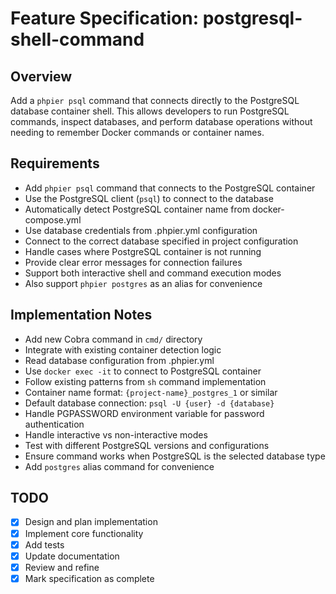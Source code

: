 # Feature Specification: postgresql-shell-command

## Overview
Add a `phpier psql` command that connects directly to the PostgreSQL database container shell. This allows developers to run PostgreSQL commands, inspect databases, and perform database operations without needing to remember Docker commands or container names.

## Requirements
- Add `phpier psql` command that connects to the PostgreSQL container
- Use the PostgreSQL client (`psql`) to connect to the database
- Automatically detect PostgreSQL container name from docker-compose.yml
- Use database credentials from .phpier.yml configuration
- Connect to the correct database specified in project configuration
- Handle cases where PostgreSQL container is not running
- Provide clear error messages for connection failures
- Support both interactive shell and command execution modes
- Also support `phpier postgres` as an alias for convenience

## Implementation Notes
- Add new Cobra command in `cmd/` directory
- Integrate with existing container detection logic
- Read database configuration from .phpier.yml
- Use `docker exec -it` to connect to PostgreSQL container
- Follow existing patterns from `sh` command implementation
- Container name format: `{project-name}_postgres_1` or similar
- Default database connection: `psql -U {user} -d {database}`
- Handle PGPASSWORD environment variable for password authentication
- Handle interactive vs non-interactive modes
- Test with different PostgreSQL versions and configurations
- Ensure command works when PostgreSQL is the selected database type
- Add `postgres` alias command for convenience

## TODO
- [x] Design and plan implementation
- [x] Implement core functionality
- [x] Add tests
- [x] Update documentation
- [x] Review and refine
- [x] Mark specification as complete